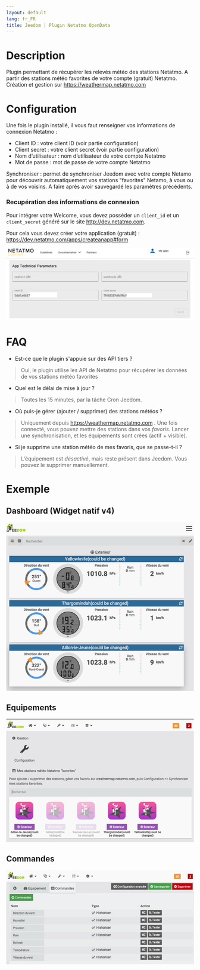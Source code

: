```yaml
---
layout: default
lang: fr_FR
title: Jeedom | Plugin Netatmo OpenData
---
```


# Description
Plugin permettant de récupérer les relevés météo des stations Netatmo. A partir des stations météo favorites de votre compte (gratuit) Netatmo. Création et gestion sur https://weathermap.netatmo.com 

# Configuration

Une fois le plugin installé, il vous faut renseigner vos informations de connexion Netatmo :

- Client ID : votre client ID (voir partie configuration)
- Client secret : votre client secret (voir partie configuration)
- Nom d’utilisateur : nom d’utilisateur de votre compte Netatmo
- Mot de passe : mot de passe de votre compte Netatmo

Synchroniser : permet de synchroniser Jeedom avec votre compte Netamo pour découvrir automatiquement vos stations "favorites" Netamo, à vous ou à de vos voisins. A faire après avoir sauvegardé les paramètres précédents.

### Recupération des informations de connexion

Pour intégrer votre Welcome, vous devez posséder un `client_id` et un `client_secret` généré sur le site http://dev.netatmo.com. 

Pour cela vous devez créer votre application (gratuit) : https://dev.netatmo.com/apps/createanapp#form


![](../screenshot/netatmo_clientid.png)

# FAQ
-   Est-ce que le plugin s'appuie sur des API tiers ?

>Oui, le plugin utilise les API de Netatmo pour récupérer les données de vos stations météo favorites

-   Quel est le délai de mise à jour ? 
> Toutes les 15 minutes, par la tâche Cron Jeedom. 


- Où puis-je gérer (ajouter / supprimer) des stations météos ? 
> Uniquement depuis https://weathermap.netatmo.com . Une fois connecté, vous pouvez mettre des stations dans vos *favoris*. Lancer une synchronisation, et les équipements sont crées (actif + visible). 


- Si je supprime une station météo de mes favoris, que se passe-t-il ? 
> L'équipement est *désactivé*, mais reste présent dans Jeedom. Vous pouvez le supprimer manuellement.   


# Exemple

## Dashboard (Widget natif v4)
![](../screenshot/NetatmoOpenData_dashboard_widget.png)

## Equipements
![](../screenshot/NetatmoOpenData_equipment.png)

## Commandes
![](../screenshot/NetatmoOpenData_command.png)
